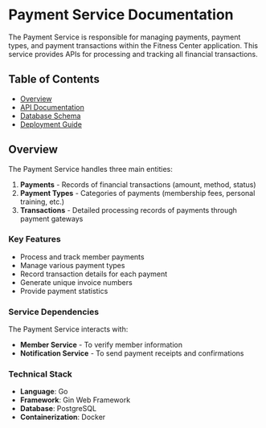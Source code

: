 # Payment Service Documentation

The Payment Service is responsible for managing payments, payment types, and payment transactions within the Fitness Center application. This service provides APIs for processing and tracking all financial transactions.

## Table of Contents

- [Overview](#overview)
- [API Documentation](API.md)
- [Database Schema](DATABASE.md)
- [Deployment Guide](DEPLOYMENT.md)

## Overview

The Payment Service handles three main entities:

1. **Payments** - Records of financial transactions (amount, method, status)
2. **Payment Types** - Categories of payments (membership fees, personal training, etc.)
3. **Transactions** - Detailed processing records of payments through payment gateways

### Key Features

- Process and track member payments
- Manage various payment types
- Record transaction details for each payment
- Generate unique invoice numbers
- Provide payment statistics

### Service Dependencies

The Payment Service interacts with:

- **Member Service** - To verify member information
- **Notification Service** - To send payment receipts and confirmations

### Technical Stack

- **Language**: Go
- **Framework**: Gin Web Framework
- **Database**: PostgreSQL
- **Containerization**: Docker
